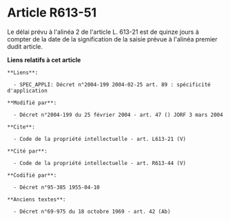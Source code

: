 # Article R613-51

Le délai prévu à l'alinéa 2 de l'article L. 613-21 est de quinze jours à compter de la date de la signification de la saisie
prévue à l'alinéa premier dudit article.

**Liens relatifs à cet article**

	**Liens**:

	  - SPEC_APPLI: Décret n°2004-199 2004-02-25 art. 89 : spécificité d'application

	**Modifié par**:

	  - Décret n°2004-199 du 25 février 2004 - art. 47 () JORF 3 mars 2004

	**Cite**:

	  - Code de la propriété intellectuelle - art. L613-21 (V)

	**Cité par**:

	  - Code de la propriété intellectuelle - art. R613-44 (V)

	**Codifié par**:

	  - Décret n°95-385 1955-04-10

	**Anciens textes**:

	  - Décret n°69-975 du 18 octobre 1969 - art. 42 (Ab)
